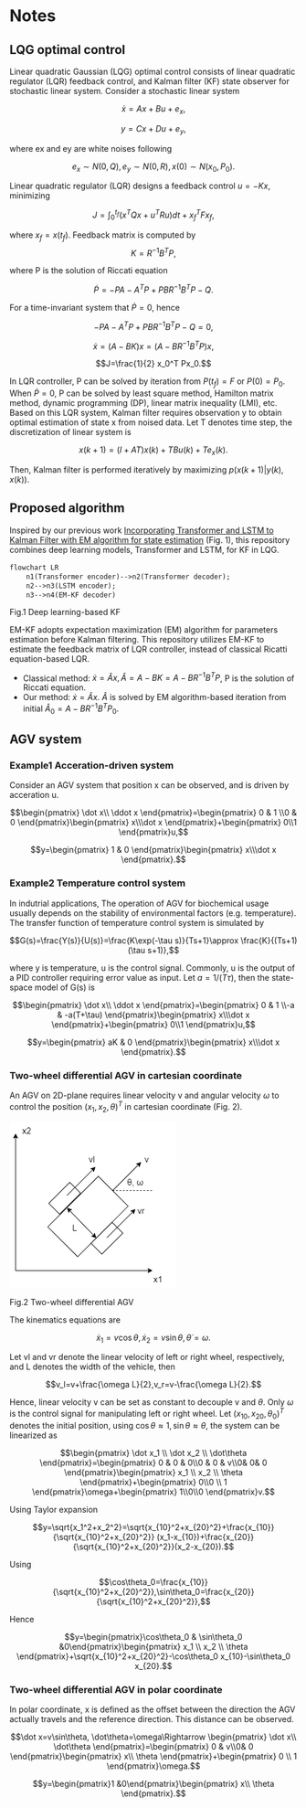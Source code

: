# Notes

## LQG optimal control

Linear quadratic Gaussian (LQG) optimal control consists of linear quadratic regulator (LQR) feedback control, and Kalman filter (KF) state observer for stochastic linear system. Consider a stochastic linear system 

$$\dot x=Ax+Bu+e_x,$$ 

$$y=Cx+Du+e_y,$$ 

where ex and ey are white noises following

$$e_x\sim N(0,Q),e_y\sim N(0,R),x(0)\sim N(x_0,P_0).$$ 

Linear quadratic regulator (LQR) designs a feedback control $u=-Kx$, minimizing

$$J=\int_0^{t_f}(x^TQx+u^TRu)dt+x_f^TFx_f,$$ 

where $x_f=x(t_f)$. Feedback matrix is computed by
$$K=R^{-1}B^T P,$$ 

where P is the solution of Riccati equation

$$\dot P=-PA-A^{T} P + PBR^{-1} B^{T} P - Q.$$ 

For a time-invariant system that $\dot P=0$, hence

$$-PA-A^{T} P + PBR^{-1} B^{T} P - Q=0,$$ 

$$\dot x=(A-BK)x=(A-BR^{-1}B^T P)x,$$ 

$$J=\frac{1}{2} x_0^T Px_0.$$

In LQR controller, P can be solved by iteration from $P(t_f)=F$ or $P(0)=P_0$. When $\dot P=0$, P can be solved by least square method, Hamilton matrix method, dynamic programming (DP), linear matrix inequality (LMI), etc. Based on this LQR system, Kalman filter requires observation y to obtain optimal estimation of state x from noised data. Let T denotes time step, the discretization of linear system is

$$x(k+1)=(I+AT)x(k)+TBu(k)+Te_x(k).$$

Then, Kalman filter is performed iteratively by maximizing $p(x(k+1)|y(k),x(k))$.

## Proposed algorithm

Inspired by our previous work [Incorporating Transformer and LSTM to Kalman Filter with EM algorithm for state estimation](https://arxiv.org/abs/2105.00250) (Fig. 1), this repository combines deep learning models, Transformer and LSTM, for KF in LQG. 

```mermaid
flowchart LR
    n1(Transformer encoder)-->n2(Transformer decoder);
    n2-->n3(LSTM encoder);
    n3-->n4(EM-KF decoder)
```

Fig.1 Deep learning-based KF

EM-KF adopts expectation maximization (EM) algorithm for parameters estimation before Kalman filtering. This repository utilizes EM-KF to estimate the feedback matrix of LQR controller, instead of classical Ricatti equation-based LQR.
- Classical method: $\dot x=\hat Ax,\hat A=A-BK=A-BR^{-1}B^T P$, P is the solution of Riccati equation.
- Our method: $\dot x=\hat Ax$. $\hat A$ is solved by EM algorithm-based iteration from initial $\hat A_0=A-BR^{-1}B^T P_0$.

## AGV system

### Example1 Acceration-driven system

Consider an AGV system that position x can be observed, and is driven by acceration u.

$$\begin{pmatrix}
        \dot x\\ \ddot x
    \end{pmatrix}=\begin{pmatrix}
        0 & 1 \\0 & 0
    \end{pmatrix}\begin{pmatrix}
        x\\\dot x
    \end{pmatrix}+\begin{pmatrix}
        0\\1
    \end{pmatrix}u,$$

$$y=\begin{pmatrix}
        1 & 0
    \end{pmatrix}\begin{pmatrix}
        x\\\dot x
    \end{pmatrix}.$$

### Example2 Temperature control system

In indutrial applications, The operation of AGV for biochemical usage usually depends on the stability of environmental factors (e.g. temperature). The transfer function of temperature control system is simulated by

$$G(s)=\frac{Y(s)}{U(s)}=\frac{K\exp(-\tau s)}{Ts+1}\approx \frac{K}{(Ts+1)(\tau s+1)},$$

where y is temperature, u is the control signal. Commonly, u is the output of a PID controller requiring error value as input. Let $a=1/(T\tau)$, then the state-space model of G(s) is

$$\begin{pmatrix}
        \dot x\\ \ddot x
    \end{pmatrix}=\begin{pmatrix}
        0 & 1 \\-a & -a(T+\tau)
    \end{pmatrix}\begin{pmatrix}
        x\\\dot x
    \end{pmatrix}+\begin{pmatrix}
        0\\1
    \end{pmatrix}u,$$

$$y=\begin{pmatrix}
        aK & 0
    \end{pmatrix}\begin{pmatrix}
        x\\\dot x
    \end{pmatrix}.$$

### Two-wheel differential AGV in cartesian coordinate

An AGV on 2D-plane requires linear velocity v and angular velocity $\omega$ to control the position $(x_1,x_2,\theta)^T$ in cartesian coordinate (Fig. 2). 

![](agv.png)

Fig.2 Two-wheel differential AGV

The kinematics equations are

$$\dot x_1=v\cos\theta, \dot x_2=v\sin\theta, \dot\theta=\omega.$$

Let vl and vr denote the linear velocity of left or right wheel, respectively, and L denotes the width of the vehicle, then

$$v_l=v+\frac{\omega L}{2},v_r=v-\frac{\omega L}{2}.$$

Hence, linear velocity v can be set as constant to decouple v and $\theta$. Only $\omega$ is the control signal for manipulating left or right wheel. Let $(x_{10},x_{20},\theta_0)^T$ denotes the initial position, using $\cos\theta\approx 1,\sin\theta\approx\theta$, the system can be linearized as

$$\begin{pmatrix}
        \dot x_1 \\ \dot x_2 \\ \dot\theta
    \end{pmatrix}=\begin{pmatrix}
        0 & 0 & 0\\0 & 0 & v\\0& 0& 0
    \end{pmatrix}\begin{pmatrix}
        x_1 \\ x_2 \\ \theta
    \end{pmatrix}+\begin{pmatrix}
        0\\0 \\ 1
    \end{pmatrix}\omega+\begin{pmatrix}
        1\\0\\0
    \end{pmatrix}v.$$

Using Taylor expansion

$$y=\sqrt{x_1^2+x_2^2}=\sqrt{x_{10}^2+x_{20}^2}+\frac{x_{10}}{\sqrt{x_{10}^2+x_{20}^2}} (x_1-x_{10})+\frac{x_{20}}{\sqrt{x_{10}^2+x_{20}^2}}(x_2-x_{20}).$$

Using 

$$\cos\theta_0=\frac{x_{10}}{\sqrt{x_{10}^2+x_{20}^2}},\sin\theta_0=\frac{x_{20}}{\sqrt{x_{10}^2+x_{20}^2}},$$

Hence

$$y=\begin{pmatrix}\cos\theta_0 & \sin\theta_0 &0\end{pmatrix}\begin{pmatrix}
        x_1 \\ x_2 \\ \theta
    \end{pmatrix}+\sqrt{x_{10}^2+x_{20}^2}-\cos\theta_0 x_{10}-\sin\theta_0 x_{20}.$$

### Two-wheel differential AGV in polar coordinate

In polar coordinate, x is defined as the offset between the direction the AGV actually travels and the reference direction. This distance can be observed.

$$\dot x=v\sin\theta, \dot\theta=\omega\Rightarrow \begin{pmatrix}
        \dot x\\ \dot\theta
    \end{pmatrix}=\begin{pmatrix}
        0 & v\\0& 0
    \end{pmatrix}\begin{pmatrix}
        x\\ \theta
    \end{pmatrix}+\begin{pmatrix}
        0 \\ 1
    \end{pmatrix}\omega.$$

$$y=\begin{pmatrix}1 &0\end{pmatrix}\begin{pmatrix}
        x\\ \theta
    \end{pmatrix}.$$